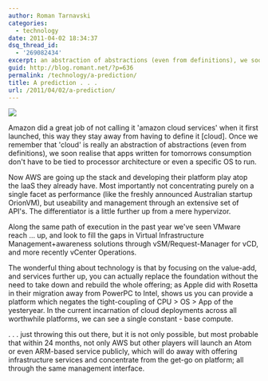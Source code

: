 ```yaml
---
author: Roman Tarnavski
categories:
  - technology
date: 2011-04-02 18:34:37
dsq_thread_id:
  - '269082434'
excerpt: an abstraction of abstractions (even from definitions), we soon realise that apps written for tomorrows consumption don't have to be tied to processor architecture or even a specific OS to run
guid: http://blog.romant.net/?p=636
permalink: /technology/a-prediction/
title: A prediction . . .
url: /2011/04/02/a-prediction/
---
```



![](/images/2011/04/foundation.jpg)

Amazon did a great job of not calling it 'amazon cloud services' when it first launched, this way they stay away from having to define it [cloud]. Once we remember that 'cloud' is really an abstraction of abstractions (even from definitions), we soon realise that apps written for tomorrows consumption don't have to be tied to processor architecture or even a specific OS to run.

Now AWS are going up the stack and developing their platform play atop the IaaS they already have. Most importantly not concentrating purely on a single facet as performance (like the freshly announced Australian startup OrionVM), but useability and management through an extensive set of API's. The differentiator is a little further up from a mere hypervizor.

Along the same path of execution in the past year we've seen VMware reach … up, and look to fill the gaps in Virtual Infrastructure Management+awareness solutions through vSM/Request-Manager for vCD, and more recently vCenter Operations.

The wonderful thing about technology is that by focusing on the value-add, and services further up, you can actually replace the foundation without the need to take down and rebuild the whole offering; as Apple did with Rosetta in their migration away from PowerPC to Intel, shows us you can provide a platform which negates the tight-coupling of CPU > OS > App of the yesteryear. In the current incarnation of cloud deployments across all worthwhile platforms, we can see a single constant - base compute.

. . . just throwing this out there, but it is not only possible, but most probable that within 24 months, not only AWS but other players will launch an Atom or even ARM-based service publicly, which will do away with offering infrastructure services and concentrate from the get-go on platform; all through the same management interface.